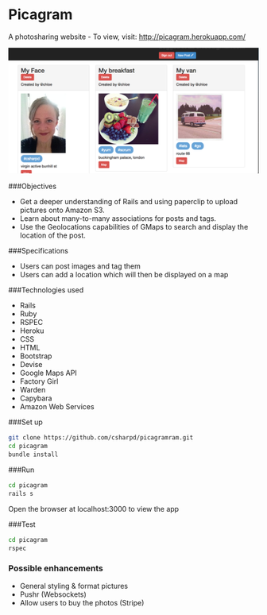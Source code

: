 Picagram
=========

A photosharing website - To view, visit: http://picagram.herokuapp.com/

![](app/assets/images/screenshot.png)

###Objectives

- Get a deeper understanding of Rails and using paperclip to upload pictures onto Amazon S3.
- Learn about many-to-many associations for posts and tags.
- Use the Geolocations capabilities of GMaps to search and display the location of the post.

###Specifications

+ Users can post images and tag them
+ Users can add a location which will then be displayed on a map

###Technologies used

+ Rails
+ Ruby
+ RSPEC
+ Heroku
+ CSS
+ HTML
+ Bootstrap
+ Devise
+ Google Maps API
+ Factory Girl
+ Warden
+ Capybara
+ Amazon Web Services

###Set up

```sh
git clone https://github.com/csharpd/picagramram.git
cd picagram
bundle install
```

###Run

```sh
cd picagram
rails s
```
Open the browser at localhost:3000 to view the app

###Test

```sh
cd picagram
rspec
```

### Possible enhancements
+ General styling & format pictures
+ Pushr (Websockets)
+ Allow users to buy the photos (Stripe)
